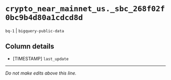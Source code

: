 # `crypto_near_mainnet_us._sbc_268f02f0bc9b4d80a1cdcd8d`
`bq-1` | `bigquery-public-data`

## Column details
* [TIMESTAMP] `last_update`

-------------------------------------------------------------------------------
*Do not make edits above this line.*

